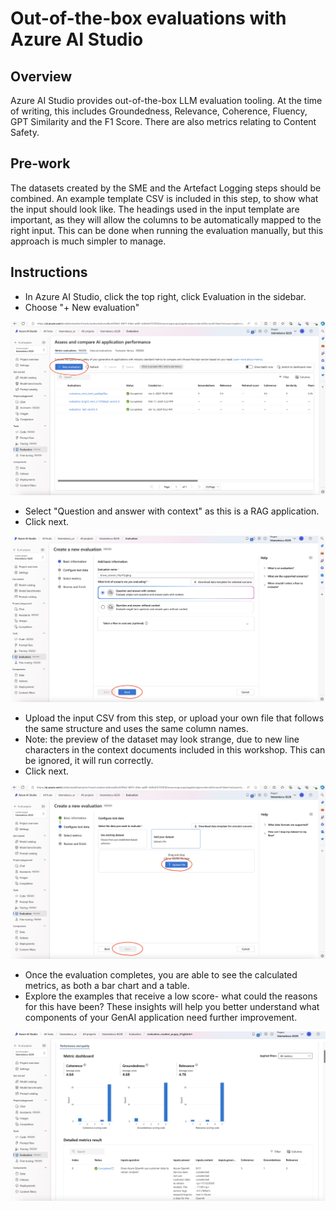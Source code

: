 # Out-of-the-box evaluations with Azure AI Studio

## Overview

Azure AI Studio provides out-of-the-box LLM evaluation tooling. At the time of writing, this includes Groundedness, Relevance, Coherence, Fluency, GPT Similarity and the F1 Score. There are also metrics relating to Content Safety.

## Pre-work

The datasets created by the SME and the Artefact Logging steps should be combined. An example template CSV is included in this step, to show what the input should look like. The headings used in the input template are important, as they will allow the columns to be automatically mapped to the right input. This can be done when running the evaluation manually, but this approach is much simpler to manage.

## Instructions

- In Azure AI Studio, click the top right, click Evaluation in the sidebar.
- Choose "+ New evaluation"

![Example Image](Images/NewEvaluation.png)

- Select "Question and answer with context" as this is a RAG application.
- Click next.

![Example Image](Images/QandAWithContext.png)

- Upload the input CSV from this step, or upload your own file that follows the same structure and uses the same column names.
- Note: the preview of the dataset may look strange, due to new line characters in the context documents included in this workshop. This can be ignored, it will run correctly.
- Click next.

![Example Image](Images/UploadFile.png)

- Once the evaluation completes, you are able to see the calculated metrics, as both a bar chart and a table.
- Explore the examples that receive a low score- what could the reasons for this have been? These insights will help you better understand what components of your GenAI application need further improvement.

![Example Image](Images/EvaluationResults.png)
